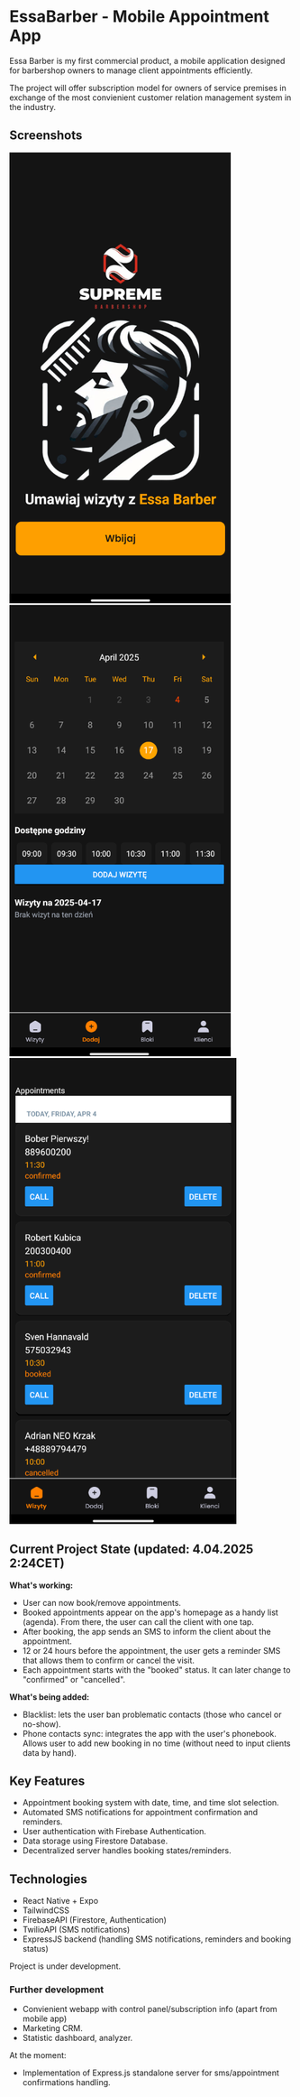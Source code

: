 # EssaBarber - Mobile Appointment App

Essa Barber is my first commercial product, a mobile application designed for barbershop owners to manage client appointments efficiently.

The project will offer subscription model for owners of service premises in exchange of the most convienient customer relation management system in the industry.

## Screenshots

![App's hello page](image.png)
![App's appointment calendar](image-1.png)
![App's agenda view](image-2.png)

## Current Project State (updated: 4.04.2025 2:24CET)

**What's working:**

- User can now book/remove appointments.
- Booked appointments appear on the app's homepage as a handy list (agenda). From there, the user can call the client with one tap.
- After booking, the app sends an SMS to inform the client about the appointment.
- 12 or 24 hours before the appointment, the user gets a reminder SMS that allows them to confirm or cancel the visit.
- Each appointment starts with the "booked" status. It can later change to "confirmed" or "cancelled".

**What's being added:**

- Blacklist: lets the user ban problematic contacts (those who cancel or no-show).
- Phone contacts sync: integrates the app with the user's phonebook. Allows user to add new booking in no time (without need to input clients data by hand).

## Key Features

- Appointment booking system with date, time, and time slot selection.
- Automated SMS notifications for appointment confirmation and reminders.
- User authentication with Firebase Authentication.
- Data storage using Firestore Database.
- Decentralized server handles booking states/reminders.

## Technologies

- React Native + Expo
- TailwindCSS
- FirebaseAPI (Firestore, Authentication)
- TwilioAPI (SMS notifications)
- ExpressJS backend (handling SMS notifications, reminders and booking status)

Project is under development.

### Further development

- Convienient webapp with control panel/subscription info (apart from mobile app)
- Marketing CRM.
- Statistic dashboard, analyzer.

At the moment:

- Implementation of Express.js standalone server for sms/appointment confirmations handling.
